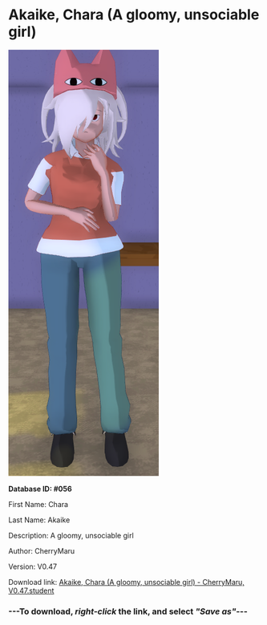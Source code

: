 # Akaike, Chara (A gloomy, unsociable girl)

<img src="https://raw.githubusercontent.com/Arbiter1223/Daigaku-Gurashi-Custom-Students/master/Students/Files/Akaike%2C%20Chara%20(A%20gloomy%2C%20unsociable%20girl).png" title="Akaike, Chara (A gloomy, unsociable girl) - CherryMaru, V0.47">

**Database ID: #056**

First Name: Chara

Last Name: Akaike

Description: A gloomy, unsociable girl

Author: CherryMaru

Version: V0.47

Download link: <a href="https://raw.githubusercontent.com/Arbiter1223/Daigaku-Gurashi-Custom-Students/master/Students/Files/Akaike%2C%20Chara%20(A%20gloomy%2C%20unsociable%20girl)%20-%20CherryMaru%2C%20V0.47.student">Akaike, Chara (A gloomy, unsociable girl) - CherryMaru, V0.47.student</a>

### ---**To download, _right-click_ the link, and select _"Save as"_**---
